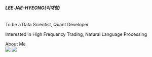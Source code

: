#### *LEE JAE-HYEONG(이재형)*
</br>
To be a Data Scientist, Quant Developer </br>

Interested in High Frequency Trading, Natural Language Processing</br>

About Me</br>
<img src="https://img.shields.io/badge/Tistory-000000?style=flat-square&logo=Python&logoColor=white"/>
<img src="https://img.shields.io/badge/GitHub-181717?style=flat-square&logo=Python&logoColor=white"/>
